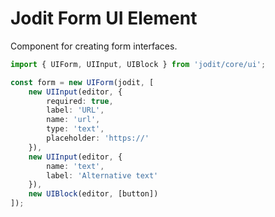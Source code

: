# Jodit Form UI Element

Component for creating form interfaces.

```ts
import { UIForm, UIInput, UIBlock } from 'jodit/core/ui';

const form = new UIForm(jodit, [
	new UIInput(editor, {
		required: true,
		label: 'URL',
		name: 'url',
		type: 'text',
		placeholder: 'https://'
	}),
	new UIInput(editor, {
		name: 'text',
		label: 'Alternative text'
	}),
	new UIBlock(editor, [button])
]);
```
